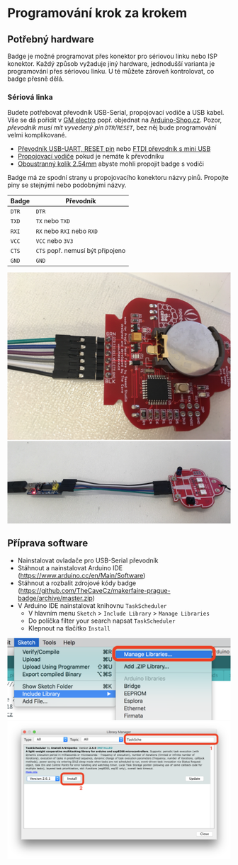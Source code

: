# Programování krok za krokem

## Potřebný hardware

Badge je možné programovat přes konektor pro sériovou linku nebo ISP konektor. Každý způsob vyžaduje jiný hardware, jednodušší varianta je programování přes sériovou linku. U té můžete zároveň kontrolovat, co badge přesně dělá.

### Sériová linka

Budete potřebovat převodník USB-Serial, propojovací vodiče a USB kabel. Vše se dá pořídit v [GM electro](https://gme.cz) popř. objednat na [Arduino-Shop.cz](https://arduino-shop.cz). Pozor, *převodník musí mít vyvedený pin `DTR`/`RESET`*, bez něj bude programování velmi komplikované.

* [Převodník USB-UART, RESET pin](https://www.gme.cz/prevodnik-usb-uart-reset-pin-product-38325) nebo [FTDI převodník s mini USB](https://www.gme.cz/ftdi-prevodnik-s-mini-usb-a-spi)
* [Propojovací vodiče](https://www.gme.cz/propojovaci-vodice-zasuvka-zasuvka-40-kusu) pokud je nemáte k převodníku
* [Oboustranný kolík 2.54mm](https://www.gme.cz/oboustranny-kolik-zl201-06g) abyste mohli propojit badge s vodiči

Badge má ze spodní strany u propojovacího konektoru názvy pinů. Propojte piny se stejnými nebo podobnými názvy.

| Badge | Převodník |
| --- | --- |
| `DTR` | `DTR` |
| `TXD` | `TX` nebo `TXD` |
| `RXI` | `RX` nebo `RXI` nebo `RXD` |
| `VCC` | `VCC` nebo `3V3` |
| `CTS` | `CTS` popř. nemusí být připojeno |
| `GND` | `GND` |

![Seriová linka](serial.jpg)
![Seriová linka](connection.jpg)


## Příprava software

* Nainstalovat ovladače pro USB-Serial převodník
* Stáhnout a nainstalovat Arduino IDE (https://www.arduino.cc/en/Main/Software)
* Stáhnout a rozbalit zdrojové kódy badge (https://github.com/TheCaveCz/makerfaire-prague-badge/archive/master.zip)
* V Arduino IDE nainstalovat knihovnu `TaskScheduler`
  * V hlavním menu `Sketch` > `Include Library` > `Manage Libraries`
  * Do políčka filter your search napsat `TaskScheduler`
  * Klepnout na tlačítko `Install`

![Hlavni menu](menu-library.png)
![Library manager](library-manager.png)

